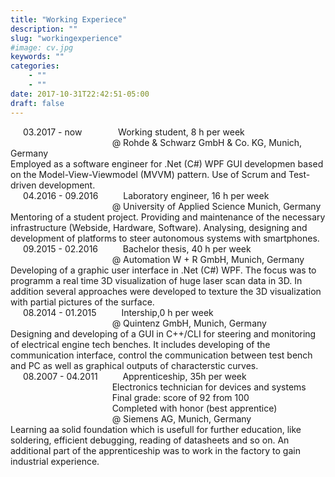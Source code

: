```yaml
---
title: "Working Experiece"
description: ""
slug: "workingexperience"
#image: cv.jpg
keywords: ""
categories: 
    - ""
    - ""
date: 2017-10-31T22:42:51-05:00
draft: false
---
```


 <div style="text-indent:20px;">03.2017 - now  &emsp;&emsp; &emsp; &nbsp;Working student, 8 h per week</div>
 <div style="text-indent:20px;">&emsp; &emsp;&emsp; &emsp;&emsp; &emsp;&emsp; &emsp; &ensp; @ Rohde & Schwarz GmbH & Co. KG, Munich, Germany</div>
Employed as a software engineer for .Net (C#) WPF GUI developmen based on the Model-View-Viewmodel (MVVM) pattern. Use of Scrum and Test-driven development.
 
 <div style="text-indent:20px;">04.2016 - 09.2016  &emsp;&emsp; &nbsp;Laboratory  engineer, 16 h per week</div>
 <div style="text-indent:20px;">&emsp; &emsp;&emsp; &emsp;&emsp; &emsp;&emsp; &emsp; &ensp; @ University of Applied Science Munich, Germany</div>
Mentoring of a student project. Providing and maintenance of the necessary infrastructure (Webside, Hardware, Software).
 Analysing, designing and development of platforms to steer autonomous systems with smartphones.

 <div style="text-indent:20px;">09.2015 - 02.2016 &emsp;&emsp; &nbsp;Bachelor thesis, 40 h per week</div>
 <div style="text-indent:20px;">&emsp; &emsp;&emsp; &emsp;&emsp; &emsp;&emsp; &emsp; &ensp; @ Automation W + R GmbH, Munich, Germany</div>
Developing of a graphic user interface in .Net (C#) WPF. The focus was to programm a real time 3D visualization of huge laser scan data in 3D.
 In addition several approaches were developed to texture the 3D visualization with partial pictures of the surface.

 <div style="text-indent:20px;">08.2014 - 01.2015 &emsp;&emsp; &nbsp;Intership,0 h per week</div>
 <div style="text-indent:20px;">&emsp; &emsp;&emsp; &emsp;&emsp; &emsp;&emsp; &emsp; &ensp; @ Quintenz GmbH, Munich, Germany</div>
Designing and developing of a GUI in C++/CLI for steering and monitoring of electrical engine tech benches.
 It includes developing of the communication interface, control the communication between test bench and PC as well as graphical outputs of characterstic curves.

 <div style="text-indent:20px;">08.2007 - 04.2011 &emsp;&emsp; &nbsp;Apprenticeship, 35h per week</div>
  <div style="text-indent:20px;">&emsp; &emsp;&emsp; &emsp;&emsp; &emsp;&emsp; &emsp; &ensp; Electronics technician for devices and systems</div>
 <div style="text-indent:20px;">&emsp; &emsp;&emsp; &emsp;&emsp; &emsp;&emsp; &emsp; &ensp; Final grade: score of 92 from 100</div>
  <div style="text-indent:20px;">&emsp; &emsp;&emsp; &emsp;&emsp; &emsp;&emsp; &emsp; &ensp; Completed with honor (best apprentice)  </div>
 <div style="text-indent:20px;">&emsp; &emsp;&emsp; &emsp;&emsp; &emsp;&emsp; &emsp; &ensp; @ Siemens AG, Munich, Germany</div>
Learning aa solid foundation which is usefull for further education, like soldering, efficient debugging, reading of datasheets and so on.
 An additional part of the apprenticeship was to work in the factory to gain industrial experience.



